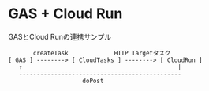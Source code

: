 # GAS + Cloud Run

GASとCloud Runの連携サンプル

```
       createTask             HTTP Targetタスク            
[ GAS ] --------> [ CloudTasks ] --------> [ CloudRun ]
   ↑                                            |
   ----------------------------------------------
                     doPost
```

